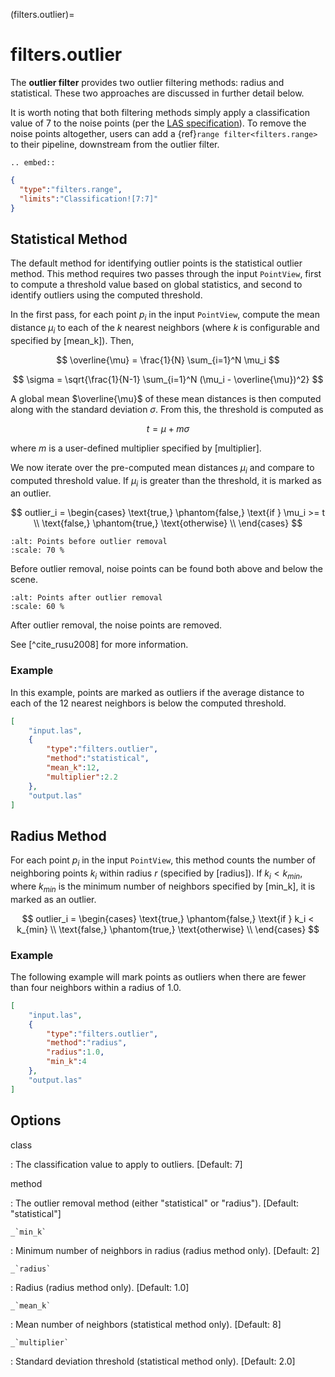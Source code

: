 (filters.outlier)=

# filters.outlier

The **outlier filter** provides two outlier filtering methods: radius and
statistical. These two approaches are discussed in further detail below.

It is worth noting that both filtering methods simply apply a classification
value of 7 to the noise points (per the [LAS specification]).
To remove the noise
points altogether, users can add a {ref}`range filter<filters.range>` to their
pipeline, downstream from the outlier filter.

```{eval-rst}
.. embed::
```

```json
{
  "type":"filters.range",
  "limits":"Classification![7:7]"
}
```

## Statistical Method

The default method for identifying outlier points is the statistical outlier method. This method requires two passes through the input `PointView`, first to compute a threshold value based on global statistics, and second to identify outliers using the computed threshold.

In the first pass, for each point $p_i$ in the input `PointView`, compute the mean distance $\mu_i$ to each of the $k$ nearest neighbors (where $k$ is configurable and specified by [mean_k]). Then,

$$
\overline{\mu} = \frac{1}{N} \sum_{i=1}^N \mu_i
$$

$$
\sigma = \sqrt{\frac{1}{N-1} \sum_{i=1}^N (\mu_i - \overline{\mu})^2}
$$

A global mean $\overline{\mu}$ of these mean distances is then computed along with the standard deviation $\sigma$. From this, the threshold is computed as

$$
t = \mu + m\sigma
$$

where $m$ is a user-defined multiplier specified by [multiplier].

We now iterate over the pre-computed mean distances $\mu_i$ and compare to computed threshold value. If $\mu_i$ is greater than the threshold, it is marked as an outlier.

$$
outlier_i = \begin{cases}
    \text{true,} \phantom{false,} \text{if } \mu_i >= t \\
    \text{false,} \phantom{true,} \text{otherwise} \\
\end{cases}
$$

```{figure} filters.statisticaloutlier.img1.png
:alt: Points before outlier removal
:scale: 70 %
```

Before outlier removal, noise points can be found both above and below the
scene.

```{figure} filters.statisticaloutlier.img2.png
:alt: Points after outlier removal
:scale: 60 %
```

After outlier removal, the noise points are removed.

See [^cite_rusu2008] for more information.

### Example

In this example, points are marked as outliers if the average distance to each
of the 12 nearest neighbors is below the computed threshold.

```json
[
    "input.las",
    {
        "type":"filters.outlier",
        "method":"statistical",
        "mean_k":12,
        "multiplier":2.2
    },
    "output.las"
]
```

## Radius Method

For each point $p_i$ in the input `PointView`, this method counts the
number of neighboring points $k_i$ within radius $r$ (specified by
[radius]). If $k_i<k_{min}$, where $k_{min}$ is the minimum number
of neighbors specified by [min_k], it is marked as an outlier.

$$
outlier_i = \begin{cases}
    \text{true,} \phantom{false,} \text{if } k_i < k_{min} \\
    \text{false,} \phantom{true,} \text{otherwise} \\
\end{cases}
$$

### Example

The following example will mark points as outliers when there are fewer than
four neighbors within a radius of 1.0.

```json
[
    "input.las",
    {
        "type":"filters.outlier",
        "method":"radius",
        "radius":1.0,
        "min_k":4
    },
    "output.las"
]
```

## Options

class

: The classification value to apply to outliers. \[Default: 7\]

method

: The outlier removal method (either "statistical" or "radius").
  \[Default: "statistical"\]

`` _`min_k` ``

: Minimum number of neighbors in radius (radius method only). \[Default: 2\]

`` _`radius` ``

: Radius (radius method only). \[Default: 1.0\]

`` _`mean_k` ``

: Mean number of neighbors (statistical method only). \[Default: 8\]

`` _`multiplier` ``

: Standard deviation threshold (statistical method only). \[Default: 2.0\]

```{include} filter_opts.md
```

[las specification]: http://www.asprs.org/a/society/committees/standards/LAS_1_4_r13.pdf
